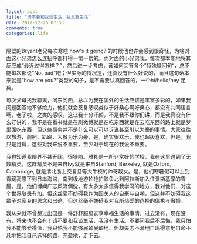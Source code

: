 ```yaml
---
layout: post
title: "请不要和我谈生活，我没有生活"
date: 2012-12-26 07:53
comments: true
categories: life
---
```


隔壁的Bryant老兄每次寒暄 how's it going? 的时候他也许会感到很奇怪，为啥对面这小兄弟怎么连招呼都打得一愣一愣的。而对面的小兄弟我，每次都本能地将其反应成“最近过得怎样？”，然后进一步考虑，该如何回答各个”特殊疑问句“，总不能每次都说"Not bad"吧；但实际的情况是，还真没有什么好说的，而且这句话本来就是“how are you?”类型的句子，是不需要认真回答的，一个hi/hello/hey 足矣。

每次父母找我聊天，问东问西，总以为我在国外的生活应该是丰富多彩的，如果我问题回答地不够给力，他们就会反复感叹类似于好桑心啊好桑心，都没有共同语言啊，老了啦，之类的感叹。这让我十分汗颜，不是我不跟你们讲，而是我真没有什么好讲的，我不是在看书就是在刷微博就是在吃东西就是在去吃东西的路上就是梦里面吃东西，但这些事务并不是什么可以可以诉说甚至引以为豪的事情。大家往往以旅游、靓照、趴踢、大餐为乐为豪，是，确实很欢乐，我也超级喜欢，但是，我只是觉得，这些对我来说不重要，至少对于现在的我说不重要。

我也知道我眼界不甚开阔，很狭隘。雅礼是一所非常好的学校，我在这里遇到了无数精英，这群精英不是来自Ivy就是来自Stanford, Berkeley, 就是Oxford, Cambridge, 就是清北浙上交复旦等大牛校的帅哥靓女。是，他们寒暑假可以上到青藏高原下到日本海沟，南到极地游轮抢拍鲸鱼北到阿拉斯加入住爱斯基摩的雪屋。是，他们博闻广志风流倜傥，有太多太多值得我学习的地方，我对他们、对这个世界敬畏有加。但这丝毫不妨碍我作为国关人的自豪与自嘲，但这并不妨碍我这辈子对家乡的思念和出逃，但这丝毫不妨碍我对我所热爱的选择的偏执与傲娇。

我从来就不曾想过出国是一件舒舒服服安享幸福生活的事情，过去没有，现在没有，将来也不会有！请不要和我谈生活，我没有生活。不要问我后不后悔，我只怕我不能够爱得深，我只怕我不能够屁颠屁颠地、但却矢志不渝地自鸣得意地自命不凡地把我自己选择的路，充盈地，走下去。

